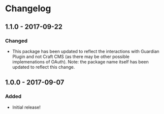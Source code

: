 Changelog
=========

## 1.1.0 - 2017-09-22

### Changed
- This package has been updated to reflect the interactions with Guardian Plugin and not Craft CMS (as there may be 
other possible implemenations of OAuth).  Note: the package name itself has been updated to reflect this change.

## 1.0.0 - 2017-09-07

### Added
- Initial release!